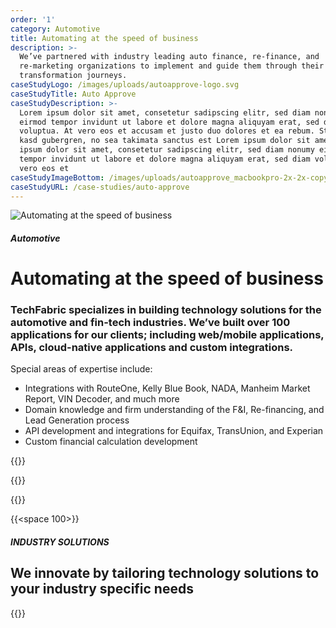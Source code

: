 ```yaml
---
order: '1'
category: Automotive
title: Automating at the speed of business
description: >-
  We’ve partnered with industry leading auto finance, re-finance, and
  re-marketing organizations to implement and guide them through their digital
  transformation journeys.
caseStudyLogo: /images/uploads/autoapprove-logo.svg
caseStudyTitle: Auto Approve
caseStudyDescription: >-
  Lorem ipsum dolor sit amet, consetetur sadipscing elitr, sed diam nonumy
  eirmod tempor invidunt ut labore et dolore magna aliquyam erat, sed diam
  voluptua. At vero eos et accusam et justo duo dolores et ea rebum. Stet clita
  kasd gubergren, no sea takimata sanctus est Lorem ipsum dolor sit amet. Lorem
  ipsum dolor sit amet, consetetur sadipscing elitr, sed diam nonumy eirmod
  tempor invidunt ut labore et dolore magna aliquyam erat, sed diam voluptua. At
  vero eos et
caseStudyImageBottom: /images/uploads/autoapprove_macbookpro-2x-2x-copy.png
caseStudyURL: /case-studies/auto-approve
---
```

![Automating at the speed of business](/images/uploads/automotive-industry-hero.svg)

##### Automotive

# Automating at the speed of business

### TechFabric specializes in building technology solutions for the automotive and fin-tech industries. We’ve built over 100 applications for our clients; including web/mobile applications, APIs, cloud-native applications and custom integrations.

Special areas of expertise include:

* Integrations with RouteOne, Kelly Blue Book, NADA, Manheim Market Report, VIN Decoder, and much more
* Domain knowledge and firm understanding of the F&I, Re-financing, and Lead Generation process
* API development and integrations for Equifax, TransUnion, and Experian
* Custom financial calculation development

{{<btn-outlined href="/technology" label="Let’s Talk">}}

{{<btn-link href="/technology" label="See Our technology Stack">}}

{{<btn-link href="/solutions" label="See Our solutions">}}

{{<space 100>}}

##### INDUSTRY SOLUTIONS

## **We innovate by tailoring technology solutions to your industry specific needs**

{{<industry-solutions>}}
